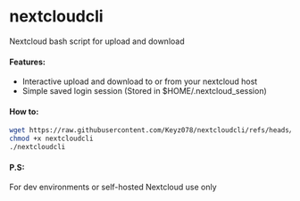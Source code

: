 # nextcloudcli
Nextcloud bash script for upload and download

#### Features:
- Interactive upload and download to or from your nextcloud host
- Simple saved login session (Stored in $HOME/.nextcloud_session)

#### How to:

```bash
wget https://raw.githubusercontent.com/Keyz078/nextcloudcli/refs/heads/main/nextcloudcli
chmod +x nextcloudcli
./nextcloudcli
```

#### P.S:
For dev environments or self-hosted Nextcloud use only
